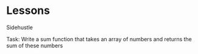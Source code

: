 # Lessons
Sidehustle

Task: Write a sum function that takes an array of numbers and returns the sum of these numbers
